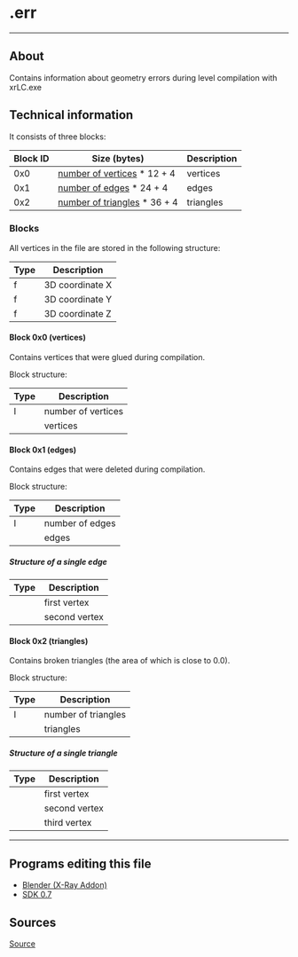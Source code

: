 # .err

___

## About

Contains information about geometry errors during level compilation with xrLC.exe

## Technical information

It consists of three blocks:

| Block ID | Size (bytes) | Description |
|---|---|---|
| 0x0 | [number of vertices](#block-0x0-vertices) * 12 + 4 | vertices |
| 0x1 | [number of edges](#block-0x1-edges) * 24 + 4 | edges |
| 0x2 | [number of triangles](#block-0x2-triangles) * 36 + 4 | triangles |

### Blocks

All vertices in the file are stored in the following structure:

| Type | Description |
|---|---|
| f | 3D coordinate X |
| f | 3D coordinate Y |
| f | 3D coordinate Z |

#### Block 0x0 (vertices)

Contains vertices that were glued during compilation.

Block structure:

| Type | Description |
|---|---|
| I | number of vertices |
|  | vertices |

#### Block 0x1 (edges)

Contains edges that were deleted during compilation.

Block structure:

| Type | Description |
|---|---|
| I | number of edges |
|  | edges |

##### Structure of a single edge

| Type | Description |
|---|---|
|  | first vertex |
|  | second vertex |

#### Block 0x2 (triangles)

Contains broken triangles (the area of which is close to 0.0).

Block structure:

| Type | Description |
|---|---|
| I | number of triangles |
|  | triangles |

##### Structure of a single triangle

| Type | Description |
|---|---|
|  | first vertex |
|  | second vertex |
|  | third vertex |

___

## Programs editing this file

- [Blender (X-Ray Addon)](../../blender/index.html)
- [SDK 0.7](../../sdk/index.html)

## Sources

[Source](http://stalkerin.gameru.net/wiki/index.php?title=%D0%A4%D0%BE%D1%80%D0%BC%D0%B0%D1%82_%D1%84%D0%B0%D0%B9%D0%BB%D0%BE%D0%B2_*.err)
